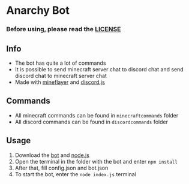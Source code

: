 # Anarchy Bot

### Before using, please read the [LICENSE](https://github.com/ya-ilya/anarchy-bot/blob/master/LICENSE)

## Info
- The bot has quite a lot of commands
- It is possible to send minecraft server chat to discord chat and send discord chat to minecraft server chat
- Made with [mineflayer](https://github.com/PrismarineJS/mineflayer) and [discord.js](https://discord.js.org/#/)
## Commands
- All minecraft commands can be found in `minecraftcommands` folder
- All discord commands can be found in `discordcommands` folder
## Usage
1. Download the [bot](https://github.com/ya-ilya/anarchy-bot/archive/master.zip) and [node.js](https://nodejs.org/)
2. Open the terminal in the folder with the bot and enter `npm install`
3. After that, fill config.json and bot.json
4. To start the bot, enter the `node index.js` terminal
